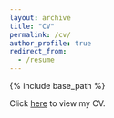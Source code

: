```yaml
---
layout: archive
title: "CV"
permalink: /cv/
author_profile: true
redirect_from:
  - /resume
---
```


{% include base_path %}

Click [here](https://drive.google.com/file/d/1WhylsBxw_pufhR0lhaFGWX2L3aZ63jAI/view?usp=sharing) to view my CV.
